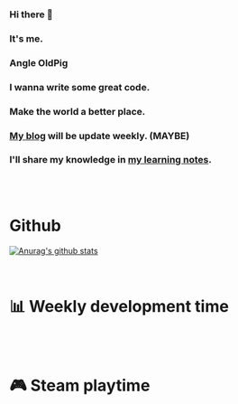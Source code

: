 ### Hi there 👋 

### It's me.

### Angle OldPig

### I wanna write some great code.

### Make the world a better place.

### [My blog](https://angleop.club/) will be update weekly. (MAYBE)

### I'll share my knowledge in [my learning notes](https://github.com/AngleOldPig/ZangZang-s-Coding-Course). 

<br />

<br />

# Github 

[![Anurag's github stats](https://github-readme-stats.vercel.app/api?username=AngleOldPig&show_icons=true&theme=synthwave)](https://github.com/anuraghazra/github-readme-stats)

<br />

# 📊 Weekly development time

<br />

<!--START_SECTION:waka-->
<!--END_SECTION:waka-->

<br />

# 🎮 Steam playtime

<br />

<!-- steam-box start -->
 <!-- steam-box end -->

<br />

<!--
**AngleOldPig/AngleOldPig** is a ✨ _special_ ✨ repository because its `README.md` (this file) appears on your GitHub profile.

Here are some ideas to get you started:

- 🔭 I’m currently working on ...
- 🌱 I’m currently learning ...
- 👯 I’m looking to collaborate on ...
- 🤔 I’m looking for help with ...
- 💬 Ask me about ...
- 📫 How to reach me: ...
- 😄 Pronouns: ...
- ⚡ Fun fact: ...
-->
